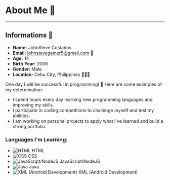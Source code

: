 # About Me 🚀

---

## Informations 📝

- **Name:** JohnSteve Costaños
- **Email:** [johnstevegamer5@gmail.com](mailto:johnstevegamer5@gmail.com) 📧
- **Age:** 14
- **Birth Year:** 2008
- **Gender:** Male
- **Location:** Cebu City, Philippines 🌴🇵🇭

One day I will be successful in programming! 🌟 Here are some examples of my determination:
- I spend hours every day learning new programming languages and improving my skills.
- I participate in coding competitions to challenge myself and test my abilities.
- I am working on personal projects to apply what I've learned and build a strong portfolio.

### Languages I'm Learning:

- ![HTML](https://upload.wikimedia.org/wikipedia/commons/6/61/HTML5_logo_and_wordmark.svg) HTML
- ![CSS](https://upload.wikimedia.org/wikipedia/commons/d/d5/CSS3_logo_and_wordmark.svg) CSS
- ![JavaScript/NodeJS](https://upload.wikimedia.org/wikipedia/commons/6/6a/JavaScript-logo.png) JavaScript/NodeJS
- ![Java](https://upload.wikimedia.org/wikipedia/de/e/e1/Java-Logo.svg) Java
- ![XML (Android Development)](https://cdn-icons-png.flaticon.com/512/1081/1081840.png) XML (Android Development)
